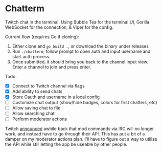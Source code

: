 # Chatterm

Twitch chat in the terminal. Using Bubble Tea for the terminal UI, Gorilla WebSocket for the connection, & Viper for the config.

Current flow (requires Go if cloning):

1. Either clone and `go build .`, or download the binary under releases
2. Run `./chatterm`, follow prompt to open auth and input username and start auth process.
3. Once submitted, it should bring you back to the channel input view. Enter a channel to join and press enter.

Todo:

- [x] Connect to Twitch channel via flags
- [x] Add ability to send chats
- [x] Store Oauth and username in a local config
- [ ] Customize chat output (show/hide badges, colors for first chatters, etc)
- [ ] Allow saving chat to file
- [ ] Allow searching chat
- [ ] Perform moderator actions

Twitch [announced](https://discuss.dev.twitch.com/t/deprecation-of-chat-commands-through-irc/40486) awhile back that mod commands via IRC will no longer work, and instead have to go through their API. This has put a bit of a damper on my moderator actions plan. I'll have to figure out a way to utilize the API while still letting the app be useable by other people.
